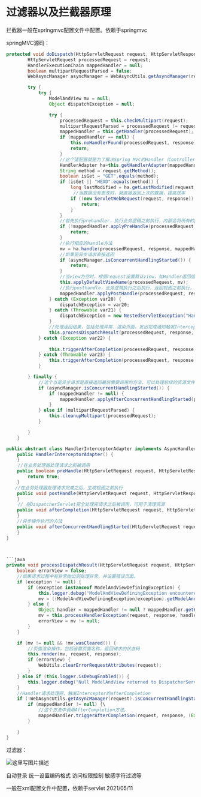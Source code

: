 # 过滤器以及拦截器原理

拦截器一般在springmvc配置文件中配置。依赖于springmvc

springMVC源码：

```java
protected void doDispatch(HttpServletRequest request, HttpServletResponse response) throws Exception {
        HttpServletRequest processedRequest = request;
        HandlerExecutionChain mappedHandler = null;
        boolean multipartRequestParsed = false;
        WebAsyncManager asyncManager = WebAsyncUtils.getAsyncManager(request);

        try {
            try {
                ModelAndView mv = null;
                Object dispatchException = null;

                try {
                    processedRequest = this.checkMultipart(request);
                    multipartRequestParsed = processedRequest != request;
                    mappedHandler = this.getHandler(processedRequest);
                    if (mappedHandler == null) {
                        this.noHandlerFound(processedRequest, response);
                        return;
                    }
					//这个适配器就是为了解决Spring MVC的Handler（Controller接口HttpRequestHandler，@RequestMapping、Servlet）有多种表现形式，不同的Handler，处理请求的方式是不一样的，注解@RequestMapping方式使用的是用方法处理请求，而实现Controller接口和HttpRequestHandler接口方式使用的是一个类
                    HandlerAdapter ha=this.getHandlerAdapter(mappedHandler.getHandler());
                    String method = request.getMethod();
                    boolean isGet = "GET".equals(method);
                    if (isGet || "HEAD".equals(method)) {
                        long lastModified = ha.getLastModified(request, mappedHandler.getHandler());
                         //当数据没有更改时，就直接返回上次的数据，提高效率
                        if ((new ServletWebRequest(request, response)).checkNotModified(lastModified) && isGet) {
                            return;
                        }
                    }
					//首先执行prehandler，执行业务逻辑之前执行，内部会将所有的prehandler都遍历执行，只要有一个返回false;整个方法就返回false直接返回。
                    if (!mappedHandler.applyPreHandle(processedRequest, response)) {
                        return;
                    }
					//执行相应的handle方法
                    mv = ha.handle(processedRequest, response, mappedHandler.getHandler());
                    //如果是异步请求直接返回
                    if (asyncManager.isConcurrentHandlingStarted()) {
                        return;
                    }
                    //当view为空时，根据request设置默认view，如Handler返回值为void
                    this.applyDefaultViewName(processedRequest, mv);
                    //执行posthandle，业务逻辑执行之后执行，返回视图之前执行，这个会按照定义逆序执行，只要没有出现异常就会执行所有的posthandle
                    mappedHandler.applyPostHandle(processedRequest, response, mv);
                } catch (Exception var20) {
                    dispatchException = var20;
                } catch (Throwable var21) {
                    dispatchException = new NestedServletException("Handler dispatch failed", var21);
                }
				//处理返回结果，包括处理异常、渲染页面，发出完成通知触发Interceptor的afterCompletion
                this.processDispatchResult(processedRequest, response, mappedHandler, mv, (Exception)dispatchException);
            } catch (Exception var22) {
                
                this.triggerAfterCompletion(processedRequest, response, mappedHandler, var22);
            } catch (Throwable var23) {
                this.triggerAfterCompletion(processedRequest, response, mappedHandler, new NestedServletException("Handler processing failed", var23));
            }

        } finally {
            //这个当是异步请求是直接返回最后需要调用的方法，可以处理后续的资源文件
            if (asyncManager.isConcurrentHandlingStarted()) {
                if (mappedHandler != null) {
                    mappedHandler.applyAfterConcurrentHandlingStarted(processedRequest, response);
                }
            } else if (multipartRequestParsed) {
                this.cleanupMultipart(processedRequest);
            }

        }
    }
```



```java
public abstract class HandlerInterceptorAdapter implements AsyncHandlerInterceptor {
    public HandlerInterceptorAdapter() {
    }
　　 //在业务处理器处理请求之前被调用
    public boolean preHandle(HttpServletRequest request, HttpServletResponse response, Object handler) throws Exception {
        return true;
    }
　　//在业务处理器处理请求完成之后，生成视图之前执行  
    public void postHandle(HttpServletRequest request, HttpServletResponse response, Object handler, @Nullable ModelAndView modelAndView) throws Exception {
    }
　　 // 在DispatcherServlet完全处理完请求之后被调用，可用于清理资源  
    public void afterCompletion(HttpServletRequest request, HttpServletResponse response, Object handler, @Nullable Exception ex) throws Exception {
    }
	//异步操作执行的方法
    public void afterConcurrentHandlingStarted(HttpServletRequest request, HttpServletResponse response, Object handler) throws Exception {
    }
}

 

```java
private void processDispatchResult(HttpServletRequest request, HttpServletResponse response, @Nullable HandlerExecutionChain mappedHandler, @Nullable ModelAndView mv, @Nullable Exception exception) throws Exception {
    boolean errorView = false;
    //如果请求过程中有异常抛出则处理异常，并设置错误页面。
    if (exception != null) {
        if (exception instanceof ModelAndViewDefiningException) {
            this.logger.debug("ModelAndViewDefiningException encountered", exception);
            mv = ((ModelAndViewDefiningException)exception).getModelAndView();
        } else {
            Object handler = mappedHandler != null ? mappedHandler.getHandler() : null;
            mv = this.processHandlerException(request, response, handler, exception);
            errorView = mv != null;
        }
    }

    if (mv != null && !mv.wasCleared()) {
        //页面渲染操作，包括设置页面名称，返回请求的状态码
        this.render(mv, request, response);
        if (errorView) {
            WebUtils.clearErrorRequestAttributes(request);
        }
    } else if (this.logger.isDebugEnabled()) {
        this.logger.debug("Null ModelAndView returned to DispatcherServlet with name '" + this.getServletName() + "': assuming HandlerAdapter completed request handling");
    }
	//Handler请求处理完，触发Interceptor的afterCompletion
    if (!WebAsyncUtils.getAsyncManager(request).isConcurrentHandlingStarted()) {
        if (mappedHandler != null) {\
            //这个方法中调用AfterCompletion方法。
            mappedHandler.triggerAfterCompletion(request, response, (Exception)null);
        }

    }
}
```

过滤器：



![这里写图片描述](https://img-blog.csdn.net/20180730175152255?watermark/2/text/aHR0cHM6Ly9ibG9nLmNzZG4ubmV0L3l1emhpcWlhbmdfMTk5Mw==/font/5a6L5L2T/fontsize/400/fill/I0JBQkFCMA==/dissolve/70)

自动登录
统一设置编码格式
访问权限控制
敏感字符过滤等



一般在xml配置文件中配置，依赖于servlet
2021/05/11

